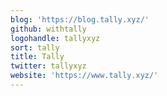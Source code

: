 ```yaml
---
blog: 'https://blog.tally.xyz/'
github: withtally
logohandle: tallyxyz
sort: tally
title: Tally
twitter: tallyxyz
website: 'https://www.tally.xyz/'
---
```

